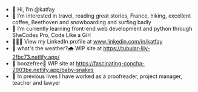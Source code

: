- 👋 Hi, I’m @katfay
- 👀 I’m interested in travel, reading great stories, France, hiking, excellent coffee, Beethoven and snowboarding and surfing badly
- 🌱 I’m currently learning front-end web development and python through SheCodes Pro, Code Like a Girl
- 👩🏼‍💼 View my LinkedIn profile at www.linkedin.com/in/katfay
- 🔗 what's the weather?🌧 WIP site at https://tubular-lily-2fbc73.netlify.app/
- 🔗 boozefree🍺 WIP site at https://fascinating-concha-2903be.netlify.app/baby-snakes
- 💼 In previous lives I have worked as a proofreader, project manager, teacher and lawyer

<!---
katfay/katfay is a ✨ special ✨ repository because its `README.md` (this file) appears on your GitHub profile.
You can click the Preview link to take a look at your changes.
--->
